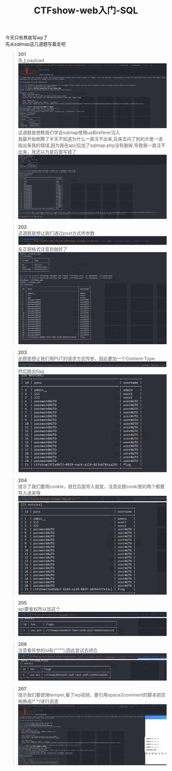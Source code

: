﻿---
layout: post
title: CTFshow-web入门-SQL
---
今天只有熬夜写wp了  
先从sqlmap这几道题写着走吧   
>**201**  
先上payload          
![201](/assets/images/201.png)        
这道题是想教我们学会sqlmap使用ua和referer注入      
我最开始倒腾了半天不知道为什么一直注不出来,后来去问了别的大佬一语指出来我的错误,因为我在api/后加了sqlmap.php没有删掉,导致我一直注不出来，我还以为是后面写错了       
![2011](/assets/images/2011.png)    

>**202**        
这道题是想让我们通过post方式传参数      
![202](/assets/images/202.png)          
反正把格式注意到就好了    
![2022](/assets/images/2022.png)       
  
>**203**   
此题是想让我们用PUT的请求方式传参，因此要加一个Content-Type
![203](/assets/images/203.png)   
然后跑出flag   
![203](/assets/images/2033.png)    

>**204**   
提示了我们要用cookie，就在后面导入就是，注意此题cooki里的两个都要导入进来哦   
![204](/assets/images/204.png)   
![2044](/assets/images/2044.png)    

>**205**    
api要鉴权所以加这个   
![205](/assets/images/205.png)   
![205](/assets/images/2055.png)    

>**206**    
注意看传参的id有(""""),因此尝试去闭合   
![206](/assets/images/206.png)    
![206](/assets/images/2066.png)    

>**207**   
提示我们要使用temper,看了wp视频，要引用space2comment的脚本把空格换成/* */进行逃逸   
![207](/assets/images/207.png)   

